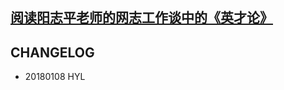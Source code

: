 ## [阅读阳志平老师的网志工作谈中的《英才论》](http://www.yangzhiping.com/worksmarter/chapter4/README)


## CHANGELOG 

- 20180108 HYL


